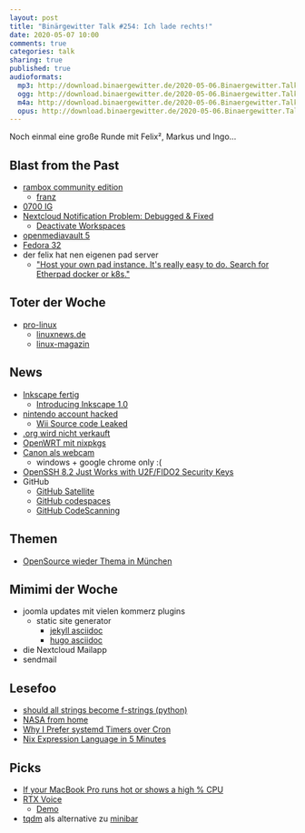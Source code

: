 ```yaml
---
layout: post
title: "Binärgewitter Talk #254: Ich lade rechts!"
date: 2020-05-07 10:00
comments: true
categories: talk
sharing: true
published: true
audioformats:
  mp3: http://download.binaergewitter.de/2020-05-06.Binaergewitter.Talk.254.mp3
  ogg: http://download.binaergewitter.de/2020-05-06.Binaergewitter.Talk.254.ogg
  m4a: http://download.binaergewitter.de/2020-05-06.Binaergewitter.Talk.254.m4a
  opus: http://download.binaergewitter.de/2020-05-06.Binaergewitter.Talk.254.opus
---
```

Noch einmal eine große Runde mit Felix², Markus und Ingo...

## Blast from the Past

- [rambox community edition]( https://rambox.pro/#ce )
  * [franz]( https://www.meetfranz.com/de/ )
- [0700 IG]( https://www.ig0700.de/ )
- [Nextcloud Notification Problem: Debugged & Fixed](https://github.com/nextcloud/activity/issues/459)
  * [Deactivate Workspaces](https://help.nextcloud.com/t/i-want-to-hide-the-add-notes-field-at-the-top-of-the-file-list-on-nc18/68574/8)
- [openmediavault 5](https://www.openmediavault.org/?p=2685)
- [Fedora 32](https://fedoramagazine.org/announcing-fedora-32/)
- der felix hat nen eigenen pad server
  * ["Host your own pad instance. It's really easy to do. Search for Etherpad docker or k8s."](https://github.com/ether/etherpad-lite/issues/3963#issuecomment-622609084)


## Toter der Woche

- [pro-linux]( https://www.pro-linux.de )
  * [linuxnews.de]( https://linuxnews.de )
  * [linux-magazin](https://www.linux-magazin.de/)



## News

- [Inkscape fertig](https://www.heise.de/newsticker/meldung/Inkscape-1-0-Anpassbarer-moderner-und-fuer-macOS-4714628.html)
  * [Introducing Inkscape 1.0](https://inkscape.org/news/2020/05/04/introducing-inkscape-10/)
- [nintendo account hacked](https://edition.cnn.com/2020/04/24/tech/nintendo-accounts-hacked/index.html)
  - [Wii Source code Leaked]( https://www.resetera.com/threads/the-nintendo-leak-saga-continues-biggest-nintendo-leak-in-history-full-source-code-design-files-for-wii-released-online.196683/ )
- [.org wird nicht verkauft](https://www.icann.org/news/blog/icann-board-withholds-consent-for-a-change-of-control-of-the-public-interest-registry-pir)
- [OpenWRT mit nixpkgs]( https://github.com/telent/nixwrt/commit/c3e0bc3dec168ab895c67973a8d40ed9904c2b83 )
- [Canon als webcam](https://www.golem.de/news/softwareupdate-canon-baut-seine-kameras-zu-webcams-um-2004-148192.html)
  * windows + google chrome only :(
- [OpenSSH 8.2 Just Works with U2F/FIDO2 Security Keys](https://buttondown.email/cryptography-dispatches/archive/cryptography-dispatches-openssh-82-just-works/ )
- GitHub
  * [GitHub Satellite](https://githubsatellite.com/)
  * [GitHub codespaces](https://github.com/features/codespaces)
  * [GitHub CodeScanning](https://github.com/features/security/advanced-security/signup)



## Themen

- [OpenSource wieder Thema in München]( https://fsfe.org/news/2020/news-20200506-01.de.html )



## Mimimi der Woche

- joomla updates mit vielen kommerz plugins
  * static site generator
    - [jekyll asciidoc](https://github.com/asciidoctor/jekyll-asciidoc)
    - [hugo asciidoc](https://gohugo.io/content-management/formats/)
- die Nextcloud Mailapp
- sendmail

## Lesefoo

- [should all strings become f-strings (python)]( http://pyfound.blogspot.com/2020/04/all-strings-become-f-strings-python.html )
- [NASA from home](https://www.theverge.com/2020/4/20/21222372/nasa-telework-curiosity-rover-osiris-rex-asteroid-mission-satellites-remote)
- [Why I Prefer systemd Timers over Cron]( https://trstringer.com/systemd-timer-vs-cronjob/ )
- [Nix Expression Language in 5 Minutes]( https://www.youtube.com/watch?v=X2GJv0vrLo0 )


## Picks

- [If your MacBook Pro runs hot or shows a high % CPU](https://apple.stackexchange.com/questions/363337/how-to-find-cause-of-high-kernel-task-cpu-usage/363933)
- [RTX Voice](https://www.nvidia.com/en-us/geforce/guides/nvidia-rtx-voice-setup-guide/)
  * [Demo](https://twitter.com/theGunrun/status/1252789873699745792)
- [tqdm]( https://github.com/tqdm/tqdm ) als alternative zu [minibar]( https://pypi.org/project/minibar/ )
